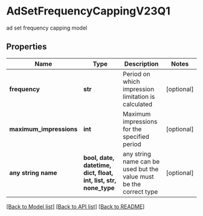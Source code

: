 # AdSetFrequencyCappingV23Q1

ad set frequency capping model

## Properties
Name | Type | Description | Notes
------------ | ------------- | ------------- | -------------
**frequency** | **str** | Period on which impression limitation is calculated | [optional] 
**maximum_impressions** | **int** | Maximum impressions for the specified period | [optional] 
**any string name** | **bool, date, datetime, dict, float, int, list, str, none_type** | any string name can be used but the value must be the correct type | [optional]

[[Back to Model list]](../README.md#documentation-for-models) [[Back to API list]](../README.md#documentation-for-api-endpoints) [[Back to README]](../README.md)


